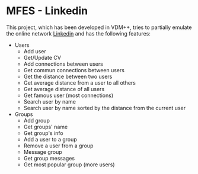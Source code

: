 # MFES - Linkedin

This project, which has been developed in VDM++, tries to partially emulate the online network [Linkedin](https://www.linkedin.com) and has the following features:
 - Users
    - Add user
    - Get/Update CV
    - Add connections between users
    - Get commun connections between users
    - Get the distance between two users
    - Get average distance from a user to all others
    - Get average distance of all users
    - Get famous user (most connections)
    - Search user by name
    - Search user by name sorted by the distance from the current user
 - Groups
    - Add group
    - Get groups' name
    - Get group's info
    - Add a user to a group
    - Remove a user from a group
    - Message group
    - Get group messages
    - Get most popular group (more users)
